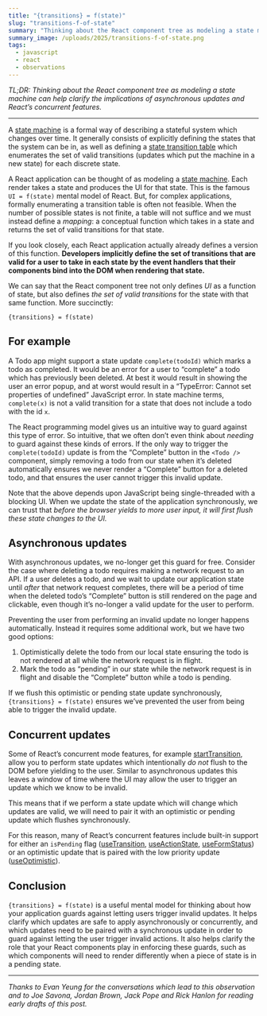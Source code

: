 ```yaml
---
title: "{transitions} = f(state)"
slug: "transitions-f-of-state"
summary: "Thinking about the React component tree as modeling a state machine can help clarify the implications of asynchronous updates and React’s concurrent features."
summary_image: /uploads/2025/transitions-f-of-state.png
tags:
  - javascript
  - react
  - observations
---
```


_TL;DR: Thinking about the React component tree as modeling a state machine can help clarify the implications of asynchronous updates and React’s concurrent features._

---

A [state machine](https://developer.mozilla.org/en-US/docs/Glossary/State_machine) is a formal way of describing a stateful system which changes over time. It generally consists of explicitly defining the states that the system can be in, as well as defining a [state transition table](https://en.wikipedia.org/wiki/State-transition_table) which enumerates the set of valid transitions (updates which put the machine in a new state) for each discrete state.

A React application can be thought of as modeling a [state machine](https://developer.mozilla.org/en-US/docs/Glossary/State_machine). Each render takes a state and produces the UI for that state. This is the famous `UI = f(state)` mental model of React. But, for complex applications, formally enumerating a transition table is often not feasible. When the number of possible states is not finite, a table will not suffice and we must instead define a _mapping_: a conceptual function which takes in a state and returns the set of valid transitions for that state.

If you look closely, each React application actually already defines a version of this function. **Developers implicitly define the set of transitions that are valid for a user to take in each state by the event handlers that their components bind into the DOM when rendering that state.**

We can say that the React component tree not only defines _UI_ as a function of state, but also defines _the set of valid transitions_ for the state with that same function. More succinctly:

```
{transitions} = f(state)
```

## For example

A Todo app might support a state update `complete(todoId)` which marks a todo as completed. It would be an error for a user to “complete” a todo which has previously been deleted. At best it would result in showing the user an error popup, and at worst would result in a “TypeError: Cannot set properties of undefined” JavaScript error. In state machine terms, `complete(x)` is not a valid transition for a state that does not include a todo with the id `x`.

The React programming model gives us an intuitive way to guard against this type of error. So intuitive, that we often don’t even think about _needing_ to guard against these kinds of errors. If the only way to trigger the `complete(todoId)` update is from the “Complete” button in the `<Todo />` component, simply removing a todo from our state when it’s deleted automatically ensures we never render a “Complete” button for a deleted todo, and that ensures the user cannot trigger this invalid update.

Note that the above depends upon JavaScript being single-threaded with a blocking UI. When we update the state of the application synchronously, we can trust that _before the browser yields to more user input, it will first flush these state changes to the UI._

## Asynchronous updates

With asynchronous updates, we no-longer get this guard for free. Consider the case where deleting a todo requires making a network request to an API. If a user deletes a todo, and we wait to update our application state until _after_ that network request completes, there will be a period of time when the deleted todo’s “Complete” button is still rendered on the page and clickable, even though it’s no-longer a valid update for the user to perform.

Preventing the user from performing an invalid update no longer happens automatically. Instead it requires some additional work, but we have two good options:

1. Optimistically delete the todo from our local state ensuring the todo is not rendered at all while the network request is in flight.
2. Mark the todo as “pending” in our state while the network request is in flight and disable the “Complete” button while a todo is pending.

If we flush this optimistic or pending state update synchronously, `{transitions} = f(state)` ensures we’ve prevented the user from being able to trigger the invalid update.

## Concurrent updates

Some of React’s concurrent mode features, for example [startTransition](https://react.dev/reference/react/startTransition), allow you to perform state updates which intentionally _do not_ flush to the DOM before yielding to the user. Similar to asynchronous updates this leaves a window of time where the UI may allow the user to trigger an update which we know to be invalid.

This means that if we perform a state update which will change which updates are valid, we will need to pair it with an optimistic or pending update which flushes synchronously.

For this reason, many of React’s concurrent features include built-in support for either an `isPending` flag ([useTransition](https://react.dev/reference/react/useTransition), [useActionState](http://useactionstate/), [useFormStatus](http://useformstatus/)) or an optimistic update that is paired with the low priority update ([useOptimistic](https://react.dev/reference/react/useOptimistic)).

## Conclusion

`{transitions} = f(state)` is a useful mental model for thinking about how your application guards against letting users trigger invalid updates. It helps clarify which updates are safe to apply asynchronously or concurrently, and which updates need to be paired with a synchronous update in order to guard against letting the user trigger invalid actions. It also helps clarify the role that your React components play in enforcing these guards, such as which components will need to render differently when a piece of state is in a pending state.

---

_Thanks to Evan Yeung for the conversations which lead to this observation and to Joe Savona, Jordan Brown, Jack Pope and Rick Hanlon for reading early drafts of this post._
